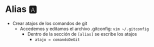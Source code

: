 # Alias 🅰

- Crear atajos de los comandos de git
  - Accedemos y editamos el archivo .gitconfig: `vim ~/.gitconfig`
    - Dentro de la sección de `[alias]` se escribe los atajos
      - `atajo = comandoDeGit`
